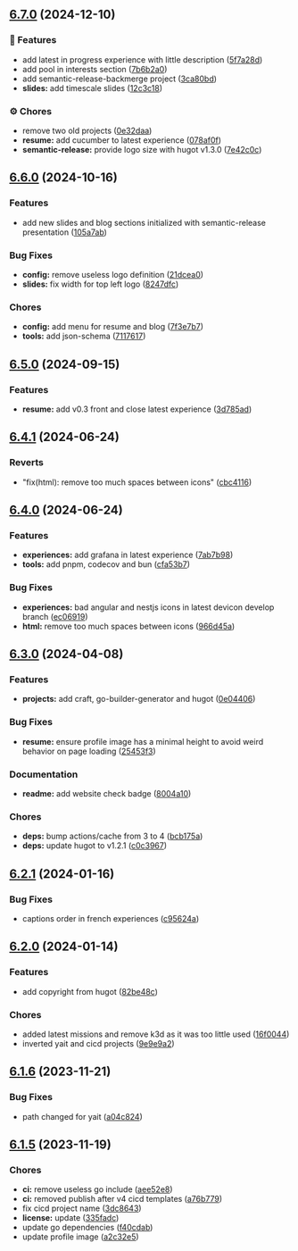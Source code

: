 ## [6.7.0](https://github.com/kilianpaquier/kilianpaquier.github.io/compare/v6.6.0...v6.7.0) (2024-12-10)

### 🚀 Features

* add latest in progress experience with little description ([5f7a28d](https://github.com/kilianpaquier/kilianpaquier.github.io/commit/5f7a28df3aa47e8c6943c758b90434eeac5d8a44))
* add pool in interests section ([7b6b2a0](https://github.com/kilianpaquier/kilianpaquier.github.io/commit/7b6b2a0c253537a14c9375c77bd04987f8cf7ab2))
* add semantic-release-backmerge project ([3ca80bd](https://github.com/kilianpaquier/kilianpaquier.github.io/commit/3ca80bdf30d557de134c3b9b0f5b279b80918952))
* **slides:** add timescale slides ([12c3c18](https://github.com/kilianpaquier/kilianpaquier.github.io/commit/12c3c182b6e9877fb1104b64efe244cb6308003f))

### ⚙️ Chores

* remove two old projects ([0e32daa](https://github.com/kilianpaquier/kilianpaquier.github.io/commit/0e32daaa57135313910f1af8359a6a6cf381ae5f))
* **resume:** add cucumber to latest experience ([078af0f](https://github.com/kilianpaquier/kilianpaquier.github.io/commit/078af0f3dd0d469a832d026f8041682e3c8a2414))
* **semantic-release:** provide logo size with hugot v1.3.0 ([7e42c0c](https://github.com/kilianpaquier/kilianpaquier.github.io/commit/7e42c0cd2b49a9f369ea8bbde9e148abb8ab4347))

## [6.6.0](https://github.com/kilianpaquier/kilianpaquier.github.io/compare/v6.5.0...v6.6.0) (2024-10-16)

### Features

* add new slides and blog sections initialized with semantic-release presentation ([105a7ab](https://github.com/kilianpaquier/kilianpaquier.github.io/commit/105a7ab1143ac22c43574c2dca44d590c7224259))

### Bug Fixes

* **config:** remove useless logo definition ([21dcea0](https://github.com/kilianpaquier/kilianpaquier.github.io/commit/21dcea0bd57293153cf842a1baa1d6fdedc2c65a))
* **slides:** fix width for top left logo ([8247dfc](https://github.com/kilianpaquier/kilianpaquier.github.io/commit/8247dfca954f1201a68cf12b09f1b1b7a4ef7402))

### Chores

* **config:** add menu for resume and blog ([7f3e7b7](https://github.com/kilianpaquier/kilianpaquier.github.io/commit/7f3e7b76e53d9d6e16c4749ba262c07db05adb68))
* **tools:** add json-schema ([7117617](https://github.com/kilianpaquier/kilianpaquier.github.io/commit/7117617940cd86713cec27519a0ddb2155c412f1))

## [6.5.0](https://github.com/kilianpaquier/kilianpaquier.github.io/compare/v6.4.1...v6.5.0) (2024-09-15)


### Features

* **resume:** add v0.3 front and close latest experience ([3d785ad](https://github.com/kilianpaquier/kilianpaquier.github.io/commit/3d785ada7c23ebe2b5de6776ec53a6edaad395f1))

## [6.4.1](https://github.com/kilianpaquier/kilianpaquier.github.io/compare/v6.4.0...v6.4.1) (2024-06-24)


### Reverts

* "fix(html): remove too much spaces between icons" ([cbc4116](https://github.com/kilianpaquier/kilianpaquier.github.io/commit/cbc411674e6e6eab1e03dfd5ff13f7fdfbb13d2d))

## [6.4.0](https://github.com/kilianpaquier/kilianpaquier.github.io/compare/v6.3.0...v6.4.0) (2024-06-24)


### Features

* **experiences:** add grafana in latest experience ([7ab7b98](https://github.com/kilianpaquier/kilianpaquier.github.io/commit/7ab7b986c305b4608b0e82a7796fae326dccd49a))
* **tools:** add pnpm, codecov and bun ([cfa53b7](https://github.com/kilianpaquier/kilianpaquier.github.io/commit/cfa53b7c209b8bf67f762f36776d7fbac8dd120f))


### Bug Fixes

* **experiences:** bad angular and nestjs icons in latest devicon develop branch ([ec06919](https://github.com/kilianpaquier/kilianpaquier.github.io/commit/ec06919aeb8b54a97dca2f23320e943784387211))
* **html:** remove too much spaces between icons ([966d45a](https://github.com/kilianpaquier/kilianpaquier.github.io/commit/966d45a73da0e7407390cce4340cc529b7a1f0a6))

## [6.3.0](https://github.com/kilianpaquier/kilianpaquier.github.io/compare/v6.2.1...v6.3.0) (2024-04-08)


### Features

* **projects:** add craft, go-builder-generator and hugot ([0e04406](https://github.com/kilianpaquier/kilianpaquier.github.io/commit/0e04406b5154c7b8897b2371c5446398b3ef5679))


### Bug Fixes

* **resume:** ensure profile image has a minimal height to avoid weird behavior on page loading ([25453f3](https://github.com/kilianpaquier/kilianpaquier.github.io/commit/25453f3f31e00076c8147d90a356d638e176b0f8))


### Documentation

* **readme:** add website check badge ([8004a10](https://github.com/kilianpaquier/kilianpaquier.github.io/commit/8004a10d5c9a477a3cbe0c47b10bdcfcbb56ed9a))


### Chores

* **deps:** bump actions/cache from 3 to 4 ([bcb175a](https://github.com/kilianpaquier/kilianpaquier.github.io/commit/bcb175a3b193b661398445badb5720749bc67db4))
* **deps:** update hugot to v1.2.1 ([c0c3967](https://github.com/kilianpaquier/kilianpaquier.github.io/commit/c0c396791806752a12fc2434d0130ee653d10add))

## [6.2.1](https://gitlab.com/kilianpaquier/kilianpaquier.gitlab.io/compare/v6.2.0...v6.2.1) (2024-01-16)


### Bug Fixes

* captions order in french experiences ([c95624a](https://gitlab.com/kilianpaquier/kilianpaquier.gitlab.io/commit/c95624a252cab3c570edf851555cef9e73f77810))

## [6.2.0](https://gitlab.com/kilianpaquier/kilianpaquier.gitlab.io/compare/v6.1.6...v6.2.0) (2024-01-14)


### Features

* add copyright from hugot ([82be48c](https://gitlab.com/kilianpaquier/kilianpaquier.gitlab.io/commit/82be48c132888293ff71004c82ad9763ab94085c))


### Chores

* added latest missions and remove k3d as it was too little used ([16f0044](https://gitlab.com/kilianpaquier/kilianpaquier.gitlab.io/commit/16f0044937bafa5f606d2c27a7dbbdd6a8a8e734))
* inverted yait and cicd projects ([9e9e9a2](https://gitlab.com/kilianpaquier/kilianpaquier.gitlab.io/commit/9e9e9a253f798cb85a3fad8e9da755e1e5f7441e))

## [6.1.6](https://gitlab.com/kilianpaquier/kilianpaquier.gitlab.io/compare/v6.1.5...v6.1.6) (2023-11-21)


### Bug Fixes

* path changed for yait ([a04c824](https://gitlab.com/kilianpaquier/kilianpaquier.gitlab.io/commit/a04c8240d9ca07e0d83f59a6086ade021f7187b2))

## [6.1.5](https://gitlab.com/kilianpaquier/kilianpaquier.gitlab.io/compare/v6.1.4...v6.1.5) (2023-11-19)


### Chores

* **ci:** remove useless go include ([aee52e8](https://gitlab.com/kilianpaquier/kilianpaquier.gitlab.io/commit/aee52e8a5122a514a4a4c8cfb213ba99a7c29ff8))
* **ci:** removed publish after v4 cicd templates ([a76b779](https://gitlab.com/kilianpaquier/kilianpaquier.gitlab.io/commit/a76b779a0b55aa34ab9f5fae74a23664c1b8c5ed))
* fix cicd project name ([3dc8643](https://gitlab.com/kilianpaquier/kilianpaquier.gitlab.io/commit/3dc864314de17e9ebcf4310de04000cd6ac4d806))
* **license:** update ([335fadc](https://gitlab.com/kilianpaquier/kilianpaquier.gitlab.io/commit/335fadc2e2debb898df20dd6ae4a1e0234c1964c))
* update go dependencies ([f40cdab](https://gitlab.com/kilianpaquier/kilianpaquier.gitlab.io/commit/f40cdaba0e3dd59f9897f07ff7e4502fd42629c9))
* update profile image ([a2c32e5](https://gitlab.com/kilianpaquier/kilianpaquier.gitlab.io/commit/a2c32e5ff4519dfc385ee8abd67cc169fb6ec5df))
